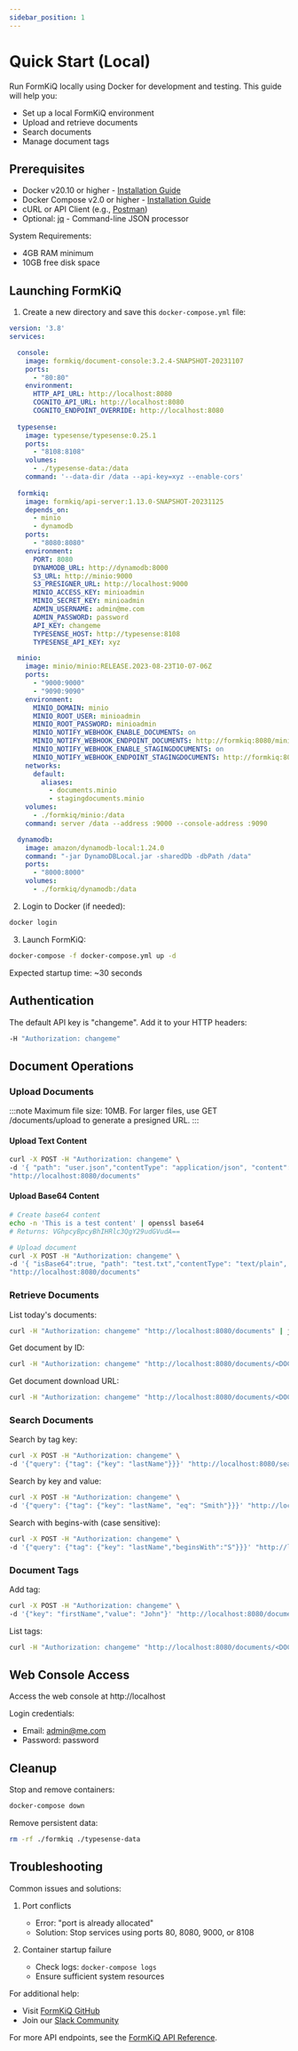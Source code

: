```yaml
---
sidebar_position: 1
---
```


# Quick Start (Local)

Run FormKiQ locally using Docker for development and testing. This guide will help you:
- Set up a local FormKiQ environment
- Upload and retrieve documents
- Search documents
- Manage document tags

## Prerequisites

* Docker v20.10 or higher - [Installation Guide](https://docs.docker.com/get-docker/)
* Docker Compose v2.0 or higher - [Installation Guide](https://docs.docker.com/compose/install)
* cURL or API Client (e.g., [Postman](https://www.postman.com))
* Optional: [jq](https://stedolan.github.io/jq) - Command-line JSON processor

System Requirements:
- 4GB RAM minimum
- 10GB free disk space

## Launching FormKiQ

1. Create a new directory and save this `docker-compose.yml` file:

```yaml
version: '3.8'
services:

  console:
    image: formkiq/document-console:3.2.4-SNAPSHOT-20231107
    ports:
      - "80:80"
    environment:
      HTTP_API_URL: http://localhost:8080
      COGNITO_API_URL: http://localhost:8080
      COGNITO_ENDPOINT_OVERRIDE: http://localhost:8080
  
  typesense:
    image: typesense/typesense:0.25.1
    ports:
      - "8108:8108"
    volumes:
      - ./typesense-data:/data
    command: '--data-dir /data --api-key=xyz --enable-cors'
    
  formkiq:
    image: formkiq/api-server:1.13.0-SNAPSHOT-20231125
    depends_on:
      - minio
      - dynamodb
    ports:
      - "8080:8080"
    environment:
      PORT: 8080
      DYNAMODB_URL: http://dynamodb:8000
      S3_URL: http://minio:9000
      S3_PRESIGNER_URL: http://localhost:9000
      MINIO_ACCESS_KEY: minioadmin
      MINIO_SECRET_KEY: minioadmin
      ADMIN_USERNAME: admin@me.com
      ADMIN_PASSWORD: password
      API_KEY: changeme
      TYPESENSE_HOST: http://typesense:8108
      TYPESENSE_API_KEY: xyz

  minio:
    image: minio/minio:RELEASE.2023-08-23T10-07-06Z
    ports:
      - "9000:9000"
      - "9090:9090"
    environment:
      MINIO_DOMAIN: minio
      MINIO_ROOT_USER: minioadmin
      MINIO_ROOT_PASSWORD: minioadmin
      MINIO_NOTIFY_WEBHOOK_ENABLE_DOCUMENTS: on
      MINIO_NOTIFY_WEBHOOK_ENDPOINT_DOCUMENTS: http://formkiq:8080/minio/s3/documents
      MINIO_NOTIFY_WEBHOOK_ENABLE_STAGINGDOCUMENTS: on
      MINIO_NOTIFY_WEBHOOK_ENDPOINT_STAGINGDOCUMENTS: http://formkiq:8080/minio/s3/stagingdocuments
    networks:
      default:
        aliases:
          - documents.minio
          - stagingdocuments.minio
    volumes:
      - ./formkiq/minio:/data
    command: server /data --address :9000 --console-address :9090

  dynamodb:
    image: amazon/dynamodb-local:1.24.0
    command: "-jar DynamoDBLocal.jar -sharedDb -dbPath /data"
    ports:
      - "8000:8000"
    volumes:
      - ./formkiq/dynamodb:/data
```

2. Login to Docker (if needed):
```bash
docker login
```

3. Launch FormKiQ:
```bash
docker-compose -f docker-compose.yml up -d
```

Expected startup time: ~30 seconds

## Authentication

The default API key is "changeme". Add it to your HTTP headers:
```bash
-H "Authorization: changeme"
```

## Document Operations

### Upload Documents

:::note
Maximum file size: 10MB. For larger files, use GET /documents/upload to generate a presigned URL.
:::

#### Upload Text Content
```bash
curl -X POST -H "Authorization: changeme" \
-d '{ "path": "user.json","contentType": "application/json", "content": "{\"name\":\"John Smith\"}","tags": [{"key": "lastName","value": "Smith"}]}' \
"http://localhost:8080/documents"
```

#### Upload Base64 Content
```bash
# Create base64 content
echo -n 'This is a test content' | openssl base64
# Returns: VGhpcyBpcyBhIHRlc3QgY29udGVudA==

# Upload document
curl -X POST -H "Authorization: changeme" \
-d '{ "isBase64":true, "path": "test.txt","contentType": "text/plain", "content": "VGhpcyBpcyBhIHRlc3QgY29udGVudA=="}' \
"http://localhost:8080/documents"
```

### Retrieve Documents

List today's documents:
```bash
curl -H "Authorization: changeme" "http://localhost:8080/documents" | jq
```

Get document by ID:
```bash
curl -H "Authorization: changeme" "http://localhost:8080/documents/<DOCUMENT_ID>" | jq
```

Get document download URL:
```bash
curl -H "Authorization: changeme" "http://localhost:8080/documents/<DOCUMENT_ID>/url" | jq
```

### Search Documents

Search by tag key:
```bash
curl -X POST -H "Authorization: changeme" \
-d '{"query": {"tag": {"key": "lastName"}}}' "http://localhost:8080/search" | jq
```

Search by key and value:
```bash
curl -X POST -H "Authorization: changeme" \
-d '{"query": {"tag": {"key": "lastName", "eq": "Smith"}}}' "http://localhost:8080/search" | jq
```

Search with begins-with (case sensitive):
```bash
curl -X POST -H "Authorization: changeme" \
-d '{"query": {"tag": {"key": "lastName","beginsWith":"S"}}}' "http://localhost:8080/search" | jq
```

### Document Tags

Add tag:
```bash
curl -X POST -H "Authorization: changeme" \
-d '{"key": "firstName","value": "John"}' "http://localhost:8080/documents/<DOCUMENT_ID>/tags"
```

List tags:
```bash
curl -H "Authorization: changeme" "http://localhost:8080/documents/<DOCUMENT_ID>/tags" | jq
```

## Web Console Access

Access the web console at http://localhost

Login credentials:
- Email: admin@me.com
- Password: password

## Cleanup

Stop and remove containers:
```bash
docker-compose down
```

Remove persistent data:
```bash
rm -rf ./formkiq ./typesense-data
```

## Troubleshooting

Common issues and solutions:

1. Port conflicts
   - Error: "port is already allocated"
   - Solution: Stop services using ports 80, 8080, 9000, or 8108

2. Container startup failure
   - Check logs: `docker-compose logs`
   - Ensure sufficient system resources

For additional help:
- Visit [FormKiQ GitHub](https://github.com/formkiq/formkiq-core)
- Join our [Slack Community](https://join.slack.com/t/formkiqcommunity/shared_invite/zt-2ki1i21w1-9ZYagvhY7ex1pH5Cyg2O3g)

For more API endpoints, see the [FormKiQ API Reference](/docs/category/api-reference).